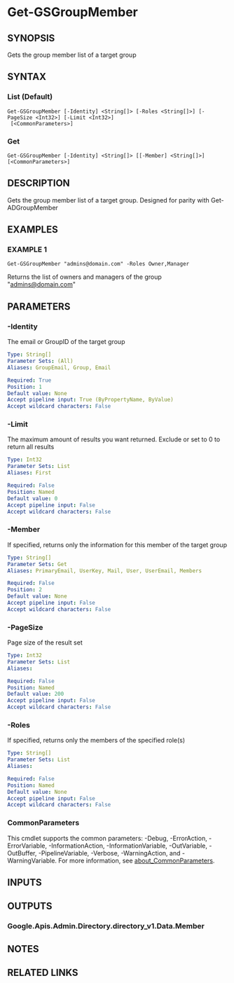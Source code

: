 # Get-GSGroupMember

## SYNOPSIS
Gets the group member list of a target group

## SYNTAX

### List (Default)
```
Get-GSGroupMember [-Identity] <String[]> [-Roles <String[]>] [-PageSize <Int32>] [-Limit <Int32>]
 [<CommonParameters>]
```

### Get
```
Get-GSGroupMember [-Identity] <String[]> [[-Member] <String[]>] [<CommonParameters>]
```

## DESCRIPTION
Gets the group member list of a target group.
Designed for parity with Get-ADGroupMember

## EXAMPLES

### EXAMPLE 1
```
Get-GSGroupMember "admins@domain.com" -Roles Owner,Manager
```

Returns the list of owners and managers of the group "admins@domain.com"

## PARAMETERS

### -Identity
The email or GroupID of the target group

```yaml
Type: String[]
Parameter Sets: (All)
Aliases: GroupEmail, Group, Email

Required: True
Position: 1
Default value: None
Accept pipeline input: True (ByPropertyName, ByValue)
Accept wildcard characters: False
```

### -Limit
The maximum amount of results you want returned.
Exclude or set to 0 to return all results

```yaml
Type: Int32
Parameter Sets: List
Aliases: First

Required: False
Position: Named
Default value: 0
Accept pipeline input: False
Accept wildcard characters: False
```

### -Member
If specified, returns only the information for this member of the target group

```yaml
Type: String[]
Parameter Sets: Get
Aliases: PrimaryEmail, UserKey, Mail, User, UserEmail, Members

Required: False
Position: 2
Default value: None
Accept pipeline input: False
Accept wildcard characters: False
```

### -PageSize
Page size of the result set

```yaml
Type: Int32
Parameter Sets: List
Aliases:

Required: False
Position: Named
Default value: 200
Accept pipeline input: False
Accept wildcard characters: False
```

### -Roles
If specified, returns only the members of the specified role(s)

```yaml
Type: String[]
Parameter Sets: List
Aliases:

Required: False
Position: Named
Default value: None
Accept pipeline input: False
Accept wildcard characters: False
```

### CommonParameters
This cmdlet supports the common parameters: -Debug, -ErrorAction, -ErrorVariable, -InformationAction, -InformationVariable, -OutVariable, -OutBuffer, -PipelineVariable, -Verbose, -WarningAction, and -WarningVariable. For more information, see [about_CommonParameters](http://go.microsoft.com/fwlink/?LinkID=113216).

## INPUTS

## OUTPUTS

### Google.Apis.Admin.Directory.directory_v1.Data.Member
## NOTES

## RELATED LINKS
